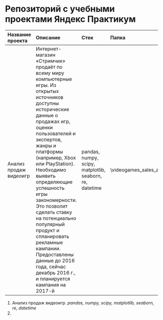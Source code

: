 # Репозиторий с учебными проектами Яндекс Практикум


|Название проекта|Описание|Стек|Папка|
|:---------------|:---------------|:-----|:----|
|Анализ продаж видеоигр|Интернет-магазин «Стримчик» продаёт по всему миру компьютерные игры. Из открытых источников доступны исторические данные о продажах игр, оценки пользователей и экспертов, жанры и платформы (например, Xbox или PlayStation). Необходимо выявить определяющие успешность игры закономерности. Это позволит сделать ставку на потенциально популярный продукт и спланировать рекламные кампании. Предоставлены данные до 2016 года, сейчас декабрь 2016 г., и планируется кампания на 2017-й|pandas, numpy, scipy, matplotlib, seaborn, re, datetime|\videogames_sales_analysis|


1. Анализ продаж видеоигр. *pandas, numpy, scipy, matplotlib, seaborn, re, datetime*
2. 

